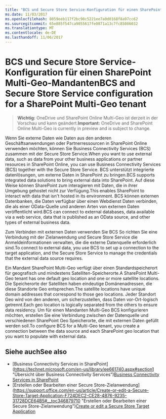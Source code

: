 ```yaml
---
title: "BCS und Secure Store Service-Konfiguration für einen SharePoint Multi-Geo-Mandanten"
ms.date: 11/03/2017
ms.openlocfilehash: 8059eeb117f2bc90c5221ee7a0d0168f8a97cc62
ms.sourcegitcommit: 65e885f547ca9055617fe0871a13c7fc85086032
ms.translationtype: MT
ms.contentlocale: de-DE
ms.lasthandoff: 11/06/2017
---
```

# <a name="bcs-and-secure-store-service-configuration-for-a-sharepoint-multi-geo-tenant"></a><span data-ttu-id="4602f-102">BCS und Secure Store Service-Konfiguration für einen SharePoint Multi-Geo-Mandanten</span><span class="sxs-lookup"><span data-stu-id="4602f-102">BCS and Secure Store Service configuration for a SharePoint Multi-Geo tenant</span></span> 

> <span data-ttu-id="4602f-103">**Wichtig:** OneDrive und SharePoint Online Multi-Geo ist derzeit in der Vorschau und kann geändert.</span><span class="sxs-lookup"><span data-stu-id="4602f-103">**Important:** OneDrive and SharePoint Online Multi-Geo is currently in preview and is subject to change.</span></span>

<span data-ttu-id="4602f-104">Wenn Sie externe Daten wie Daten aus den anderen Geschäftsanwendungen oder Partnerressourcen in SharePoint Online verwenden möchten, können Sie Business Connectivity Services (BCS) zusammen mit der Secure Store Service.</span><span class="sxs-lookup"><span data-stu-id="4602f-104">When you want to use external data, such as data from your other business applications or partner resources in SharePoint Online, you can use Business Connectivity Services (BCS) together with the Secure Store Service.</span></span> <span data-ttu-id="4602f-105">BCS unterstützt integrierte datenlösungen, um externe Daten in SharePoint zu bringen.</span><span class="sxs-lookup"><span data-stu-id="4602f-105">BCS supports integrated data solutions to bring external data into SharePoint.</span></span> <span data-ttu-id="4602f-106">Auf diese Weise können SharePoint zum interagieren mit Daten, die in ihrer Umgebung gehostet nicht zur Verfügung.</span><span class="sxs-lookup"><span data-stu-id="4602f-106">This enables SharePoint to interact with data that isn't hosted in its environment.</span></span> <span data-ttu-id="4602f-107">BCS können externen Datenbanken, die Daten verfügbar über einen Webdienst Daten verbinden, die als einer OData-Quelle und anderen Arten von externen Daten veröffentlicht wird.</span><span class="sxs-lookup"><span data-stu-id="4602f-107">BCS can connect to external databases, data available via a web service, data that is published as an OData source, and other types of external business data.</span></span> 

<span data-ttu-id="4602f-108">Zum Verbinden mit externen Daten verwenden Sie BCS So richten Sie eine Verbindung mit der Zielanwendung und Secure Store Service die Anmeldeinformationen verwalten, die die externe Datenquelle erforderlich sind.</span><span class="sxs-lookup"><span data-stu-id="4602f-108">To connect to external data, you use BCS to set up a connection to the target application, and the Secure Store Service to manage the credentials that the external data source requires.</span></span>

<span data-ttu-id="4602f-109">Ein Mandant SharePoint Multi-Geo verfügt über einen Standardspeicherort für geografisch und mindestens Satelliten-Speicherorte.</span><span class="sxs-lookup"><span data-stu-id="4602f-109">A SharePoint Multi-Geo tenant has one default geo location and one or more satellite locations.</span></span> <span data-ttu-id="4602f-110">Die Speicherorte der Satelliten haben eindeutige Domänenadressen, die diese Standorte Geo entsprechen.</span><span class="sxs-lookup"><span data-stu-id="4602f-110">The satellite locations have unique domain addresses that correspond to those geo locations.</span></span> <span data-ttu-id="4602f-111">Jeder Standort Geo wird von den anderen, um sicherzustellen, dass Daten vor-Ort-logisch getrennt.</span><span class="sxs-lookup"><span data-stu-id="4602f-111">Each geo location is logically separated from the others to ensure data residency.</span></span> <span data-ttu-id="4602f-112">Um für einen Mandanten Multi-Geo BCS konfigurieren möchten, erstellen Sie eine Verbindung zwischen der Datenquelle und verschiedenen SharePoint Geo Speicherorte, die mit externen Daten gefüllt werden soll.</span><span class="sxs-lookup"><span data-stu-id="4602f-112">To configure BCS for a Multi-Geo tenant, you create a connection between the data source and each SharePoint geo location that you want to populate with external data.</span></span> 

## <a name="see-also"></a><span data-ttu-id="4602f-113">Siehe auch</span><span class="sxs-lookup"><span data-stu-id="4602f-113">See also</span></span>

- <span data-ttu-id="4602f-114">[Business Connectivity Services in SharePoint] (https://technet.microsoft.com/en-us/library/ee661740.aspx#section1 "Übersicht über Business Connectivity Services")</span><span class="sxs-lookup"><span data-stu-id="4602f-114">[Business Connectivity Services in SharePoint](https://technet.microsoft.com/en-us/library/ee661740.aspx#section1 "Business Connectivity Services Overview")</span></span> 
- <span data-ttu-id="4602f-115">[Erstellen oder Bearbeiten einer Secure Store-Zielanwendung] (https://support.office.com/en-us/article/Create-or-edit-a-Secure-Store-Target-Application-F724DEC2-CE28-4B76-9235-31728DCE64B5#__toc346879710 "Erstellen oder Bearbeiten einer Secure Store-Zielanwendung")</span><span class="sxs-lookup"><span data-stu-id="4602f-115">[Create or edit a Secure Store Target Application](https://support.office.com/en-us/article/Create-or-edit-a-Secure-Store-Target-Application-F724DEC2-CE28-4B76-9235-31728DCE64B5#__toc346879710 "Create or edit a Secure Store Target Application")</span></span> 



